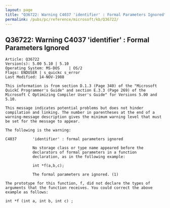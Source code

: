 ```yaml
---
layout: page
title: "Q36722: Warning C4037 'identifier' : Formal Parameters Ignored"
permalink: /pubs/pc/reference/microsoft/kb/Q36722/
---
```


## Q36722: Warning C4037 'identifier' : Formal Parameters Ignored

	Article: Q36722
	Version(s): 5.00 5.10 | 5.10
	Operating System: MS-DOS    | OS/2
	Flags: ENDUSER | s_quickc s_error
	Last Modified: 14-NOV-1988
	
	This information is from section D.1.3 (Page 340) of the "Microsoft
	QuickC Programmer's Guide" and section E.3.3 (Page 269) of the
	Microsoft C Optimizing Compiler User's Guide" for Versions 5.00 and
	5.10.
	
	This message indicates potential problems but does not hinder
	compilation and linking. The number in parentheses at the end of a
	warning-message description gives the minimum warning level that must
	be set for the message to appear.
	
	The following is the warning:
	
	C4037       'identifier' : formal parameters ignored
	
	            No storage class or type name appeared before the
	            declarators of formal parameters in a function
	            declaration, as in the following example:
	
	            int *f(a,b,c);
	
	            The formal parameters are ignored. (1)
	
	The prototype for this function, f, did not declare the types of
	arguments that the function receives. You could correct the above
	example as follows:
	
	int *f (int a, int b, int c) ;

